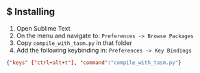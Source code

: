 ## $ Installing

1. Open Sublime Text
2. On the menu and navigate to: `Preferences -> Browse Packages`
3. Copy `compile_with_tasm.py` in that folder
4. Add the following keybinding in: `Preferences -> Key Bindings`

```json
{"keys" ["ctrl+alt+t"], "command":"compile_with_tasm.py"}
```
